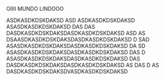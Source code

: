 OIIII MUNDO LINDOOO 


ASDKASDKDSKDAKSD
ASD
ASDKASDKDSKDAKSD
ASASDKASDKDSKDAKSD
DAS
DAS
DASDKASDKDSKDAKSDASDKASDKDSKDAKSD
ASD
AS
DSAASDKASDKDSKDAKSDASDKASDKDSKDAKSD
D
SAD
ASASDKASDKDSKDAKSDASDKASDKDSKDAKSD
DA
SD
ASASDKASDKDSKDAKSDASDKASDKDSKDAKSD
DAS
D
ASASDKASDKDSKDAKSDASDKASDKDSKDAKSD
DAS
DASDKASDKDSKDAKSDASDKASDKDSKDAKSD
AS
DAS
D
AS
DASDKASDKDSKDAKSDVASDKASDKDSKDAKSD
